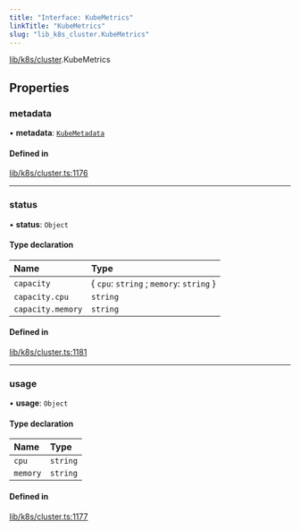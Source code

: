 ```yaml
---
title: "Interface: KubeMetrics"
linkTitle: "KubeMetrics"
slug: "lib_k8s_cluster.KubeMetrics"
---
```


[lib/k8s/cluster](../modules/lib_k8s_cluster.md).KubeMetrics

## Properties

### metadata

• **metadata**: [`KubeMetadata`](lib_k8s_cluster.KubeMetadata.md)

#### Defined in

[lib/k8s/cluster.ts:1176](https://github.com/headlamp-k8s/headlamp/blob/b0236780/frontend/src/lib/k8s/cluster.ts#L1176)

___

### status

• **status**: `Object`

#### Type declaration

| Name | Type |
| :------ | :------ |
| `capacity` | { `cpu`: `string` ; `memory`: `string`  } |
| `capacity.cpu` | `string` |
| `capacity.memory` | `string` |

#### Defined in

[lib/k8s/cluster.ts:1181](https://github.com/headlamp-k8s/headlamp/blob/b0236780/frontend/src/lib/k8s/cluster.ts#L1181)

___

### usage

• **usage**: `Object`

#### Type declaration

| Name | Type |
| :------ | :------ |
| `cpu` | `string` |
| `memory` | `string` |

#### Defined in

[lib/k8s/cluster.ts:1177](https://github.com/headlamp-k8s/headlamp/blob/b0236780/frontend/src/lib/k8s/cluster.ts#L1177)
